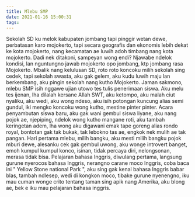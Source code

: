```yaml
---
title: Mlebu SMP
date: 2021-01-16 15:00:31
tags:
---
```

Sekolah SD ku melok kabupaten jombang tapi pinggir wetan dewe, perbatasan karo mojokerto, tapi secara geografis dan ekonomis lebih dekat ke kota mojokerto, nang kecamatan ae luwih adoh timbang nang kota mojokerto. 
Dadi nek ditakoni, sampeyan wong endi? Njawabe ndelok kondisi, lan nguntungno jawab mojokerto opo jombang, ktp jombang rasa Mojokerto. 
Mbalik nang kelulusan SD, roto roto koncoku milih sekolah sing cedek, tapi sekolah swasta, aku gak gelem, aku kudu luwih maju lan berkembang, aku pingin sekolah nang kutho Mojokerto. 
Jaman sakmono, mlebu SMP isih nggawe ujian utowo tes tulis penerimaan siswa. 
Aku melu tes ijenan, lha dilalah kersane Allah SWT, aku ketompo, aku malah ciut nyaliku, aku wedi, aku wong ndeso, aku isih potongan kuncung alias semi gundul, iki mengko koncoku wong kutho, mestine pinter pinter. 
Acara penyambutan siswa baru, aku gak wani gembul siswa liyane, aku nang pojok ae, njepiping, ndelok wong kutho mangane roti, aku tambah keringetan adem, lha wong aku digawani emak tape goreng alias rondo royal, bontotan gak tak bukak, tak lebokno tas ae, engkok nek mulih ae tak pangan. 
Hari pertama mlebu, milih bangku, aku mesti milih bangku pojok mburi dewe, alesanku cek gak gembul uwong, aku wonge introvert banget, emoh kumpul kumpul konco, isinan, tidak percaya diri, nelongsonan, merasa tidak bisa. 
Pelajaran bahasa Inggris, diwulang pertama, langsung gurune nyerocos bahasa Inggris, nerangno carane moco Inggris, coba baca ini " Yellow Stone national Park ", aku sing gak kenal bahasa Inggris babar blas, tambah ndlesep, wedi di kongkon moco, tibake gurune nyenengno, iku mau cuman wonge crito tentang taman sing apik nang Amerika, aku blong ae, bek e iku mau pelajaran bahasa inggris.